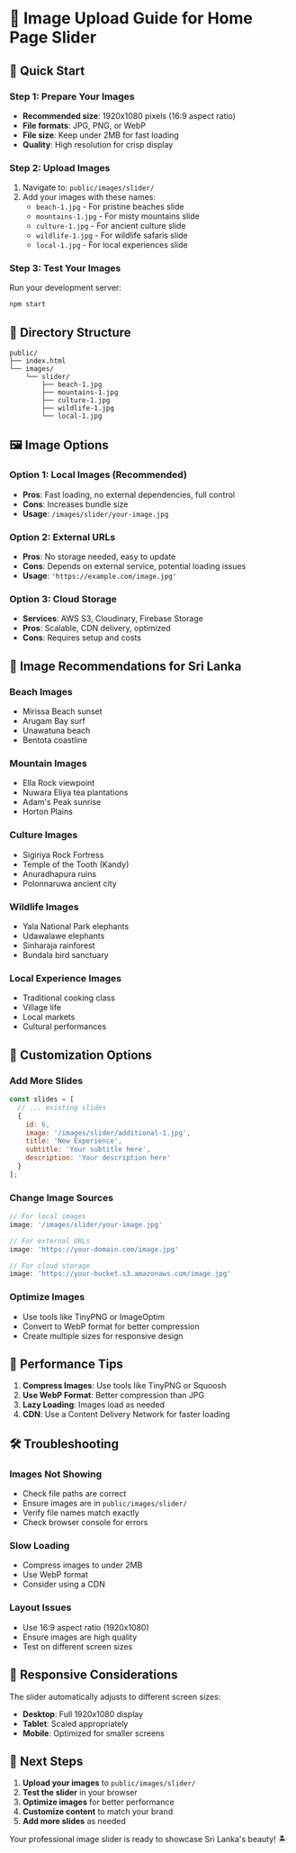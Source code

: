 # 📸 Image Upload Guide for Home Page Slider

## 🎯 Quick Start

### **Step 1: Prepare Your Images**
- **Recommended size**: 1920x1080 pixels (16:9 aspect ratio)
- **File formats**: JPG, PNG, or WebP
- **File size**: Keep under 2MB for fast loading
- **Quality**: High resolution for crisp display

### **Step 2: Upload Images**
1. Navigate to: `public/images/slider/`
2. Add your images with these names:
   - `beach-1.jpg` - For pristine beaches slide
   - `mountains-1.jpg` - For misty mountains slide  
   - `culture-1.jpg` - For ancient culture slide
   - `wildlife-1.jpg` - For wildlife safaris slide
   - `local-1.jpg` - For local experiences slide

### **Step 3: Test Your Images**
Run your development server:
```bash
npm start
```

## 📁 Directory Structure
```
public/
├── index.html
└── images/
    └── slider/
        ├── beach-1.jpg
        ├── mountains-1.jpg
        ├── culture-1.jpg
        ├── wildlife-1.jpg
        └── local-1.jpg
```

## 🖼️ Image Options

### **Option 1: Local Images (Recommended)**
- **Pros**: Fast loading, no external dependencies, full control
- **Cons**: Increases bundle size
- **Usage**: `/images/slider/your-image.jpg`

### **Option 2: External URLs**
- **Pros**: No storage needed, easy to update
- **Cons**: Depends on external service, potential loading issues
- **Usage**: `'https://example.com/image.jpg'`

### **Option 3: Cloud Storage**
- **Services**: AWS S3, Cloudinary, Firebase Storage
- **Pros**: Scalable, CDN delivery, optimized
- **Cons**: Requires setup and costs

## 🎨 Image Recommendations for Sri Lanka

### **Beach Images**
- Mirissa Beach sunset
- Arugam Bay surf
- Unawatuna beach
- Bentota coastline

### **Mountain Images**
- Ella Rock viewpoint
- Nuwara Eliya tea plantations
- Adam's Peak sunrise
- Horton Plains

### **Culture Images**
- Sigiriya Rock Fortress
- Temple of the Tooth (Kandy)
- Anuradhapura ruins
- Polonnaruwa ancient city

### **Wildlife Images**
- Yala National Park elephants
- Udawalawe elephants
- Sinharaja rainforest
- Bundala bird sanctuary

### **Local Experience Images**
- Traditional cooking class
- Village life
- Local markets
- Cultural performances

## 🔧 Customization Options

### **Add More Slides**
```javascript
const slides = [
  // ... existing slides
  {
    id: 6,
    image: '/images/slider/additional-1.jpg',
    title: 'New Experience',
    subtitle: 'Your subtitle here',
    description: 'Your description here'
  }
];
```

### **Change Image Sources**
```javascript
// For local images
image: '/images/slider/your-image.jpg'

// For external URLs
image: 'https://your-domain.com/image.jpg'

// For cloud storage
image: 'https://your-bucket.s3.amazonaws.com/image.jpg'
```

### **Optimize Images**
- Use tools like TinyPNG or ImageOptim
- Convert to WebP format for better compression
- Create multiple sizes for responsive design

## 🚀 Performance Tips

1. **Compress Images**: Use tools like TinyPNG or Squoosh
2. **Use WebP Format**: Better compression than JPG
3. **Lazy Loading**: Images load as needed
4. **CDN**: Use a Content Delivery Network for faster loading

## 🛠️ Troubleshooting

### **Images Not Showing**
- Check file paths are correct
- Ensure images are in `public/images/slider/`
- Verify file names match exactly
- Check browser console for errors

### **Slow Loading**
- Compress images to under 2MB
- Use WebP format
- Consider using a CDN

### **Layout Issues**
- Use 16:9 aspect ratio (1920x1080)
- Ensure images are high quality
- Test on different screen sizes

## 📱 Responsive Considerations

The slider automatically adjusts to different screen sizes:
- **Desktop**: Full 1920x1080 display
- **Tablet**: Scaled appropriately
- **Mobile**: Optimized for smaller screens

## 🎯 Next Steps

1. **Upload your images** to `public/images/slider/`
2. **Test the slider** in your browser
3. **Optimize images** for better performance
4. **Customize content** to match your brand
5. **Add more slides** as needed

Your professional image slider is ready to showcase Sri Lanka's beauty! 🏝️
